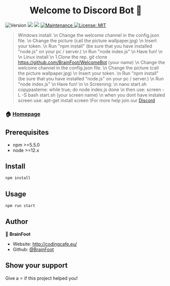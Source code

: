 <h1 align="center">Welcome to Discord Bot 👋</h1>
<p>
  <img alt="Version" src="https://img.shields.io/badge/version-1.2.0-blue.svg?cacheSeconds=2592000" />
  <img src="https://img.shields.io/badge/npm-%3E%3D5.5.0-blue.svg" />
  <img src="https://img.shields.io/badge/node-%3E%3D9.3.0-blue.svg" />
  <a href="https://github.com/kefranabg/readme-md-generator/graphs/commit-activity" target="_blank">
    <img alt="Maintenance" src="https://img.shields.io/badge/Maintained%3F-yes-green.svg" />
  </a>
  <a href="#" target="_blank">
    <img alt="License: MIT" src="https://img.shields.io/github/license/BrainFoot/Discord Bot" />
  </a>
</p>

> Windows install: \n Change the welcome channel in the config.json file. \n Change the picture (call the picture wallpaper.jpg) \n Insert your token. \n Run "npm install" (be sure that you have installed "node.js" on your pc / server.) \n Run "node index.js" \n Have fun! \n \n Linux install \n 1.Clone the rep. git clone https://github.com/BrainFoot/WelcomeBot (your name) \n Change the welcome channel in the config.json file. \n Change the picture (call the picture wallpaper.jpg) \n Insert your token. \n Run "npm install" (be sure that you have installed "node.js" on your pc / server.)
\n Run "node index.js" \n Have fun! \n \n Screening: \n nano start.sh copypasteme: while true; do node index.js done  \n then use: screen -L -S bash start.sh (your screen name) \n when you dont have instaled screen use: apt-get install screen \For more help join our [Discord](https://discord.gg/5Kv3azkbDK)

### 🏠 [Homepage](https://codingcafe.eu/)

## Prerequisites

- npm >=5.5.0
- node >=12.x

## Install

```sh
npm install
```

## Usage

```sh
npm run start
```

## Author

👤 **BrainFoot**

* Website: http://codingcafe.eu/
* Github: [@BrainFoot](https://github.com/BrainFoot)

## Show your support

Give a ⭐️ if this project helped you!
